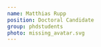 ```yaml
---
name: Matthias Rupp
position: Doctoral Candidate
group: phdstudents
photo: missing_avatar.svg
---
```


